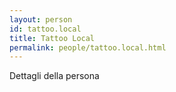 ```yaml
---
layout: person
id: tattoo.local
title: Tattoo Local
permalink: people/tattoo.local.html
---
```


Dettagli della persona